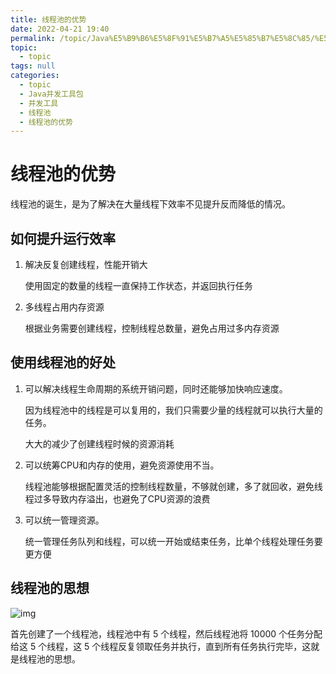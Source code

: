 ```yaml
---
title: 线程池的优势
date: 2022-04-21 19:40
permalink: /topic/Java%E5%B9%B6%E5%8F%91%E5%B7%A5%E5%85%B7%E5%8C%85/%E5%B9%B6%E5%8F%91%E5%B7%A5%E5%85%B7/%E7%BA%BF%E7%A8%8B%E6%B1%A0/%E7%BA%BF%E7%A8%8B%E6%B1%A0%E7%9A%84%E4%BC%98%E5%8A%BF
topic: 
  - topic
tags: null
categories: 
  - topic
  - Java并发工具包
  - 并发工具
  - 线程池
  - 线程池的优势
---
```

# 线程池的优势

线程池的诞生，是为了解决在大量线程下效率不见提升反而降低的情况。

## 如何提升运行效率

1. 解决反复创建线程，性能开销大

   使用固定的数量的线程一直保持工作状态，并返回执行任务
2. 多线程占用内存资源

   根据业务需要创建线程，控制线程总数量，避免占用过多内存资源

## 使用线程池的好处

1. 可以解决线程生命周期的系统开销问题，同时还能够加快响应速度。

   因为线程池中的线程是可以复用的，我们只需要少量的线程就可以执行大量的任务。

   大大的减少了创建线程时候的资源消耗
2. 可以统筹CPU和内存的使用，避免资源使用不当。

   线程池能够根据配置灵活的控制线程数量，不够就创建，多了就回收，避免线程过多导致内存溢出，也避免了CPU资源的浪费
3. 可以统一管理资源。

   统一管理任务队列和线程，可以统一开始或结束任务，比单个线程处理任务要更方便

## 线程池的思想

![img](https://www.shiyitopo.tech/uPic/CgotOV3bmEOAaIncAABOPHpwdNY412.png)

首先创建了一个线程池，线程池中有 5 个线程，然后线程池将 10000 个任务分配给这 5 个线程，这 5 个线程反复领取任务并执行，直到所有任务执行完毕，这就是线程池的思想。
